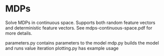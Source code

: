 # MDPs
Solve MDPs in continuous space. Supports both random feature vectors and deterministic feature vectors. See mdps-continuous-space.pdf for more details.

parameters.py contains parameters to the model
mdp.py builds the model and runs value iteration
plotting.py has example usage

